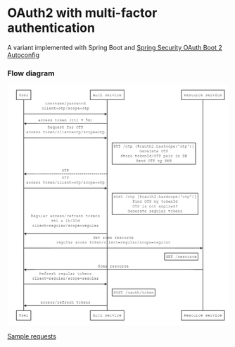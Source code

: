 # OAuth2 with multi-factor authentication

A variant implemented with Spring Boot and [Spring Security OAuth Boot 2 Autoconfig](https://docs.spring.io/spring-security-oauth2-boot/docs/2.2.x/reference/htmlsingle/)

### Flow diagram

![alt](oauth2-mfa-diagram.png)

[Sample requests](api-demo.http)